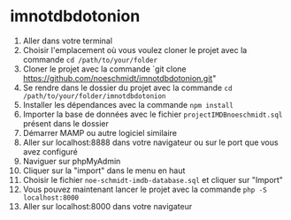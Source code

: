 # imnotdbdotonion
1. Aller dans votre terminal
2. Choisir l'emplacement où vous voulez cloner le projet avec la commande `cd /path/to/your/folder`
3. Cloner le projet avec la commande `git clone https://github.com/noeschmidt/imnotdbdotonion.git"
4. Se rendre dans le dossier du projet avec la commande `cd /path/to/your/folder/imnotdbdotonion`
5. Installer les dépendances avec la commande `npm install`
6. Importer la base de données avec le fichier `projectIMDBnoeschmidt.sql` présent dans le dossier
7. Démarrer MAMP ou autre logiciel similaire
8. Aller sur localhost:8888 dans votre navigateur ou sur le port que vous avez configuré
9. Naviguer sur phpMyAdmin
10. Cliquer sur la "import" dans le menu en haut
11. Choisir le fichier `noe-schmidt-imdb-database.sql` et cliquer sur "Import"
12. Vous pouvez maintenant lancer le projet avec la commande `php -S localhost:8000`
13. Aller sur localhost:8000 dans votre navigateur
